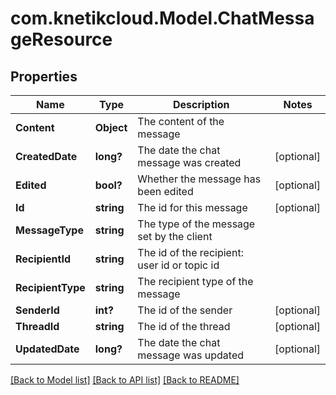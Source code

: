 # com.knetikcloud.Model.ChatMessageResource
## Properties

Name | Type | Description | Notes
------------ | ------------- | ------------- | -------------
**Content** | **Object** | The content of the message | 
**CreatedDate** | **long?** | The date the chat message was created | [optional] 
**Edited** | **bool?** | Whether the message has been edited | [optional] 
**Id** | **string** | The id for this message | [optional] 
**MessageType** | **string** | The type of the message set by the client | 
**RecipientId** | **string** | The id of the recipient: user id or topic id | 
**RecipientType** | **string** | The recipient type of the message | 
**SenderId** | **int?** | The id of the sender | [optional] 
**ThreadId** | **string** | The id of the thread | [optional] 
**UpdatedDate** | **long?** | The date the chat message was updated | [optional] 

[[Back to Model list]](../README.md#documentation-for-models) [[Back to API list]](../README.md#documentation-for-api-endpoints) [[Back to README]](../README.md)

